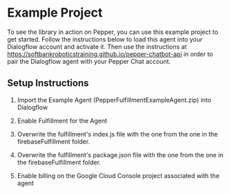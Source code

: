 # Example Project
To see the library in action on Pepper, you can use this example project to get started. Follow the instructions below to load this agent into your Dialogflow account and activate it. Then use the instructions at https://softbankroboticstraining.github.io/pepper-chatbot-api in order to pair the Dialogflow agent with your Pepper Chat account.

## Setup Instructions

1. Import the Example Agent (PepperFulfillmentExampleAgent.zip) into Dialogflow

2. Enable Fulfillment for the Agent

3. Overwrite the fulfillment's index.js file with the one from the one in the firebaseFulfillment folder.

4. Overwrite the fulfillment's package.json file with the one from the one in the firebaseFulfillment folder.

5. Enable billing on the Google Cloud Console project associated with the agent
